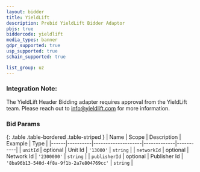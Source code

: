 ```yaml
---
layout: bidder
title: YieldLift
description: Prebid YieldLift Bidder Adaptor
pbjs: true
biddercode: yieldlift
media_types: banner
gdpr_supported: true
usp_supported: true
schain_supported: true

list_group: uz
---
```


### Integration Note:

The YieldLift Header Bidding adapter requires approval from the YieldLift team. Please reach out to  <info@yieldlift.com> for more information.


### Bid Params

{: .table .table-bordered .table-striped }
| Name | Scope    | Description        | Example     | Type      |
|------|----------|--------------------|-------------|-----------|
| `unitId` | optional | Unit Id | `'13000'` | `string`  |
| `networkId` | optional | Network Id       | `'2300000'`     | `string` |
| `publisherId` | optional | Publisher Id       | `'8ba96b13-540d-4f8a-9f1b-2a7e804769cc'`     | `string` |
